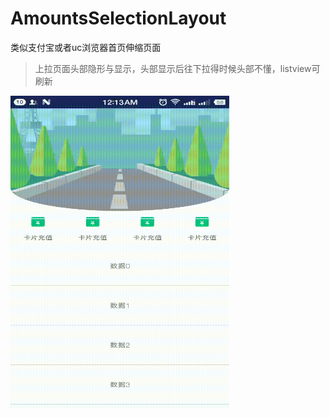 # AmountsSelectionLayout
类似支付宝或者uc浏览器首页伸缩页面
> 上拉页面头部隐形与显示，头部显示后往下拉得时候头部不懂，listview可刷新
<img src="https://github.com/roseluo0215/ExpandStretchHomePage/blob/master/app/src/main/res/drawable/show_demo.gif" width="350" height="500" alt="图片加载失败时，显示这段字"/>

